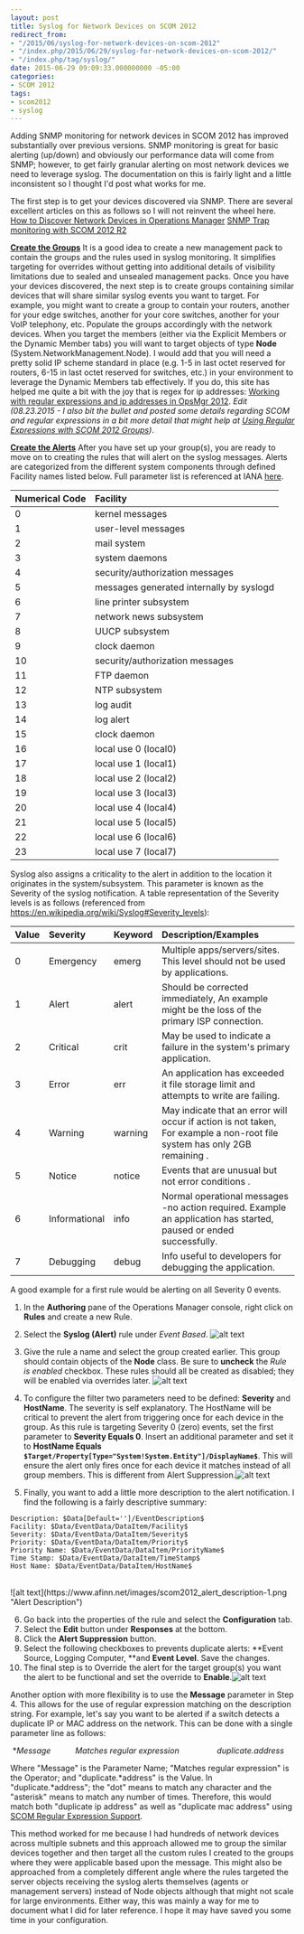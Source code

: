 ```yaml
---
layout: post
title: Syslog for Network Devices on SCOM 2012
redirect_from:
- "/2015/06/syslog-for-network-devices-on-scom-2012"
- "/index.php/2015/06/29/syslog-for-network-devices-on-scom-2012/"
- "/index.php/tag/syslog/"
date: 2015-06-29 09:09:33.000000000 -05:00
categories:
- SCOM 2012
tags:
- scom2012
- syslog
---
```

Adding SNMP monitoring for network devices in SCOM 2012 has improved substantially over previous versions. SNMP monitoring is great for basic alerting (up/down) and obviously our performance data will come from SNMP; however, to get fairly granular alerting on most network devices we need to leverage syslog. The documentation on this is fairly light and a little inconsistent so I thought I'd post what works for me.

The first step is to get your devices discovered via SNMP. There are several excellent articles on this as follows so I will not reinvent the wheel here.
<a href="https://technet.microsoft.com/en-us/library/hh278846.aspx">How to Discover Network Devices in Operations Manager</a>
<a href="http://blogs.technet.com/b/kevinholman/archive/2015/02/03/snmp-trap-monitoring-with-scom-2012-r2.aspx">SNMP Trap monitoring with SCOM 2012 R2</a>

**<u>Create the Groups</u>**
It is a good idea to create a new management pack to contain the groups and the rules used in syslog monitoring. It simplifies targeting for overrides without getting into additional details of visibility limitations due to sealed and unsealed management packs. Once you have your devices discovered, the next step is to create groups containing similar devices that will share similar syslog events you want to target. For example, you might want to create a group to contain your routers, another for your edge switches, another for your core switches, another for your VoIP telephony, etc. Populate the groups accordingly with the network devices. When you target the members (either via the Explicit Members or the Dynamic Member tabs) you will want to target objects of type **Node** (System.NetworkManagement.Node). I would add that you will need a pretty solid IP scheme standard in place (e.g. 1-5 in last octet reserved for routers, 6-15 in last octet reserved for switches, etc.) in your environment to leverage the Dynamic Members tab effectively. If you do, this site has helped me quite a bit with the joy that is regex for ip addresses: <a href="http://blog.coretech.dk/msk/working-with-regular-expressions-and-ip-addresses-in-opsmgr-2012/">Working with regular expressions and ip addresses in OpsMgr 2012</a>. *Edit (08.23.2015 - I also bit the bullet and posted some details regarding SCOM and regular expressions in a bit more detail that might help at <a href="http://www.afinn.net/2015/08/using-regular-expressions-with-scom-2012-groups/">Using Regular Expressions with SCOM 2012 Groups</a>)*.

**<u>Create the Alerts</u>**
After you have set up your group(s), you are ready to move on to creating the rules that will alert on the syslog messages. Alerts are categorized from the different system components through defined Facility names listed below. Full parameter list is referenced at IANA <a href="http://www.iana.org/assignments/syslog-parameters/syslog-parameters.xhtml">here</a>.

| Numerical Code | Facility                                 |
| :------------- | :--------------------------------------- |
| 0              | kernel messages                          |
| 1              | user-level messages                      |
| 2              | mail system                              |
| 3              | system daemons                           |
| 4              | security/authorization messages          |
| 5              | messages generated internally by syslogd |
| 6              | line printer subsystem                   |
| 7              | network news subsystem                   |
| 8              | UUCP subsystem                           |
| 9              | clock daemon                             |
| 10             | security/authorization messages          |
| 11             | FTP daemon                               |
| 12             | NTP subsystem                            |
| 13             | log audit                                |
| 14             | log alert                                |
| 15             | clock daemon                             |
| 16             | local use 0 (local0)                     |
| 17             | local use 1 (local1)                     |
| 18             | local use 2 (local2)                     |
| 19             | local use 3 (local3)                     |
| 20             | local use 4 (local4)                     |
| 21             | local use 5 (local5)                     |
| 22             | local use 6 (local6)                     |
| 23             | local use 7 (local7)                     |



Syslog also assigns a criticality to the alert in addition to the location it originates in the system/subsystem. This parameter is known as the Severity of the syslog notification. A table representation of the Severity levels is as follows (referenced from <a href="https://en.wikipedia.org/wiki/Syslog#Severity_levels">https://en.wikipedia.org/wiki/Syslog#Severity_levels):</a>

| Value | Severity      | Keyword | Description/Examples                     |
| :---- | :------------ | :------ | :--------------------------------------- |
| 0     | Emergency     | emerg   | Multiple apps/servers/sites. This level should not be used by applications. |
| 1     | Alert         | alert   | Should be corrected immediately, An example might be the loss of the primary ISP connection. |
| 2     | Critical      | crit    | May be used to indicate a failure in the system's primary application. |
| 3     | Error         | err     | An application has exceeded it file storage limit and attempts to write are failing. |
| 4     | Warning       | warning | May indicate that an error will occur if action is not taken, For example a non-root file system has only 2GB remaining . |
| 5     | Notice        | notice  | Events that are unusual but not error conditions . |
| 6     | Informational | info    | Normal operational messages -no action required. Example an application has started, paused or ended successfully. |
| 7     | Debugging     | debug   | Info useful to developers for debugging the application. |


A good example for a first rule would be alerting on all Severity 0 events.

1. In the **Authoring** pane of the Operations Manager console, right click on **Rules** and create a new Rule.

2. Select the **Syslog (Alert)** rule under *Event Based*. ![alt text](https://www.afinn.net/images/scom2012_rule_type-1.png "SCOM 2012 Rule Type")


3. Give the rule a name and select the group created earlier. This group should contain objects of the **Node** class. Be sure to **uncheck** the *Rule is enabled* checkbox. These rules should all be created as disabled; they will be enabled via overrides later. ![alt text](https://www.afinn.net/images/scom2012_rule_target-1.png "SCOM 2012 Rule Target")


4. To configure the filter two parameters need to be defined: **Severity** and **HostName**. The severity is self explanatory. The HostName will be critical to prevent the alert from triggering once for each device in the group. As this rule is targeting Severity 0 (zero) events, set the first parameter to **Severity Equals 0**. Insert an additional parameter and set it to **HostName Equals `$Target/Property[Type="System!System.Entity"]/DisplayName$`**. This will ensure the alert only fires once for each device it matches instead of all group members. This is different from Alert Suppression.![alt text](https://www.afinn.net/images/scom2012_syslog_rule_filters-1.png "SCOM 2012 Syslog Rule Filters")
5. Finally, you want to add a little more description to the alert notification. I find the following is a fairly descriptive summary:

```
Description: $Data[Default='']/EventDescription$
Facility: $Data/EventData/DataItem/Facility$
Severity: $Data/EventData/DataItem/Severity$
Priority: $Data/EventData/DataItem/Priority$
Priority Name: $Data/EventData/DataItem/PriorityName$
Time Stamp: $Data/EventData/DataItem/TimeStamp$
Host Name: $Data/EventData/DataItem/HostName$
```
 <br /> 
![alt text](https://www.afinn.net/images/scom2012_alert_description-1.png "Alert Description")


6. Go back into the properties of the rule and select the **Configuration** tab.
7. Select the **Edit** button under **Responses** at the bottom.
8. Click the **Alert Suppression** button.
9. Select the following checkboxes to prevents duplicate alerts: **Event Source, Logging Computer, **and **Event Level**. Save the changes.
10. The final step is to Override the alert for the target group(s) you want the alert to be functional and set the override to **Enable**.![alt text](https://www.afinn.net/images/scom2012_rule_override-1.png "SCOM 2012 Rule Override")


Another option with more flexibility is to use the **Message** parameter in Step 4. This allows for the use of regular expression matching on the description string. For example, let's say you want to be alerted if a switch detects a duplicate IP or MAC address on the network. This can be done with a single parameter line as follows:

​                **Message           Matches regular expression                 duplicate.*address**

Where "Message" is the Parameter Name; "Matches regular expression" is the Operator; and "duplicate.\*address" is the Value. In "duplicate.\*address"; the "dot" means to match any character and the "asterisk" means to match any number of times. Therefore, this would match both "duplicate ip address" as well as "duplicate mac address" using <a href="https://support.microsoft.com/en-us/kb/2702651">SCOM Regular Expression Support</a>.

This method worked for me because I had hundreds of network devices across multiple subnets and this approach allowed me to group the similar devices together and then target all the custom rules I created to the groups where they were applicable based upon the message. This might also be approached from a completely different angle where the rules targeted the server objects receiving the syslog alerts themselves (agents or management servers) instead of Node objects although that might not scale for large environments. Either way, this was mainly a way for me to document what I did for later reference. I hope it may have saved you some time in your configuration.
